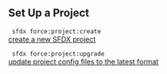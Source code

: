 ## Set Up a Project



``` sfdx force:project:create```   
 [create a new SFDX project](/docsC:\Users\dancolq\Documents\sfdxDocs\app\docs\setupaproject.md)

``` sfdx force:project:upgrade```   
 [update project config files to the latest format](/docsC:\Users\dancolq\Documents\sfdxDocs\app\docs\setupaproject.md)

